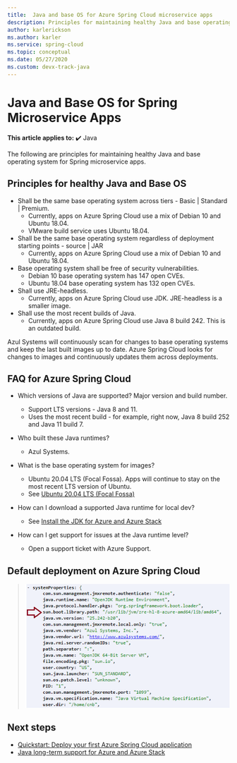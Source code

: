 ```yaml
---
title:  Java and base OS for Azure Spring Cloud microservice apps
description: Principles for maintaining healthy Java and base operating system for Azure Spring Cloud microservice apps
author: karlerickson
ms.author: karler
ms.service: spring-cloud
ms.topic: conceptual
ms.date: 05/27/2020
ms.custom: devx-track-java
---
```


# Java and Base OS for Spring Microservice Apps

**This article applies to:** ✔️ Java

The following are principles for maintaining healthy Java and base operating system for Spring microservice apps.
## Principles for healthy Java and Base OS
* Shall be the same base operating system across tiers - Basic | Standard | Premium.
    * Currently, apps on Azure Spring Cloud use a mix of Debian 10 and Ubuntu 18.04.
    * VMware build service uses Ubuntu 18.04.
* Shall be the same base operating system regardless of deployment starting points - source | JAR
    * Currently, apps on Azure Spring Cloud use a mix of Debian 10 and Ubuntu 18.04.
* Base operating system shall be free of security vulnerabilities.
    * Debian 10 base operating system has 147 open CVEs.
    * Ubuntu 18.04 base operating system has 132 open CVEs.
* Shall use JRE-headless.
    * Currently, apps on Azure Spring Cloud use JDK. JRE-headless is a smaller image.
* Shall use the most recent builds of Java.
    * Currently, apps on Azure Spring Cloud use Java 8 build 242. This is an outdated build.

Azul Systems will continuously scan for changes to base operating systems and keep the last built images up to date. Azure Spring Cloud looks for changes to images and continuously updates them across deployments.

## FAQ for Azure Spring Cloud

* Which versions of Java are supported? Major version and build number.

    * Support LTS versions - Java 8 and 11.
    * Uses the most recent build - for example, right now, Java 8 build 252 and Java 11 build 7.

* Who built these Java runtimes?

    * Azul Systems.

* What is the base operating system for images?

    * Ubuntu 20.04 LTS (Focal Fossa). Apps will continue to stay on the most recent LTS version of Ubuntu.
    * See [Ubuntu 20.04 LTS (Focal Fossa)](http://releases.ubuntu.com/focal/)

* How can I download a supported Java runtime for local dev?

    * See [Install the JDK for Azure and Azure Stack](/azure/developer/java/fundamentals/java-jdk-install)

* How can I get support for issues at the Java runtime level?

    * Open a support ticket with Azure Support.

## Default deployment on Azure Spring Cloud

> ![Default deployment](media/spring-cloud-principles/spring-cloud-default-deployment.png)

## Next steps

* [Quickstart: Deploy your first Azure Spring Cloud application](./quickstart.md)
* [Java long-term support for Azure and Azure Stack](/azure/developer/java/fundamentals/java-support-on-azure)
